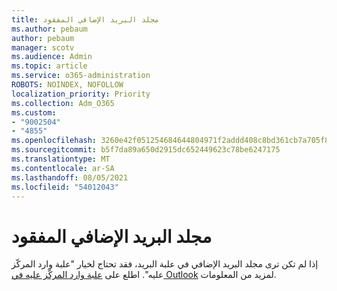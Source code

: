 ```yaml
---
title: مجلد البريد الإضافي المفقود
ms.author: pebaum
author: pebaum
manager: scotv
ms.audience: Admin
ms.topic: article
ms.service: o365-administration
ROBOTS: NOINDEX, NOFOLLOW
localization_priority: Priority
ms.collection: Adm_O365
ms.custom:
- "9002504"
- "4855"
ms.openlocfilehash: 3260e42f051254684644804971f2addd408c8bd361cb7a705f8712f5fa0b952e
ms.sourcegitcommit: b5f7da89a650d2915dc652449623c78be6247175
ms.translationtype: MT
ms.contentlocale: ar-SA
ms.lasthandoff: 08/05/2021
ms.locfileid: "54012043"
---
```

# <a name="missing-clutter-folder"></a>مجلد البريد الإضافي المفقود

إذا لم تكن ترى مجلد البريد الإضافي في علبة البريد، فقد تحتاج لخيار "علبة وارد المركّز عليه". اطلع على [علبة وارد المركّز عليه في Outlook](https://support.office.com/article/focused-inbox-for-outlook-f445ad7f-02f4-4294-a82e-71d8964e3978) لمزيد من المعلومات.
